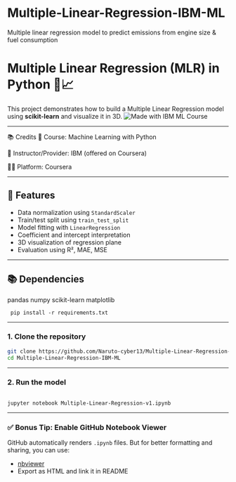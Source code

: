 # Multiple-Linear-Regression-IBM-ML
Multiple linear regression model to predict emissions from engine size & fuel consumption
# Multiple Linear Regression (MLR) in Python 🧠📈

This project demonstrates how to build a Multiple Linear Regression model using **scikit-learn** and visualize it in 3D.
![Made with IBM ML Course](https://img.shields.io/badge/Made%20with-IBM%20ML%20Course-blue?style=flat-square&logo=ibm)

---
📚 Credits
📘 Course: Machine Learning with Python

🏢 Instructor/Provider: IBM (offered on Coursera)

🧑‍💻 Platform: Coursera


---
## 📌 Features
- Data normalization using `StandardScaler`
- Train/test split using `train_test_split`
- Model fitting with `LinearRegression`
- Coefficient and intercept interpretation
- 3D visualization of regression plane
- Evaluation using R², MAE, MSE
---
## 📚 Dependencies
 
pandas
numpy
scikit-learn
matplotlib
 ```
  pip install -r requirements.txt
```
---
### 1. Clone the repository
```bash
git clone https://github.com/Naruto-cyber13/Multiple-Linear-Regression-IBM-ML.git
cd Multiple-Linear-Regression-IBM-ML
```
---
### 2. Run the model
```

jupyter notebook Multiple-Linear-Regression-v1.ipynb
```
---

### ✅ Bonus Tip: Enable GitHub Notebook Viewer

GitHub automatically renders `.ipynb` files. But for better formatting and sharing, you can use:
- [nbviewer](https://nbviewer.jupyter.org/)
- Export as HTML and link it in README
